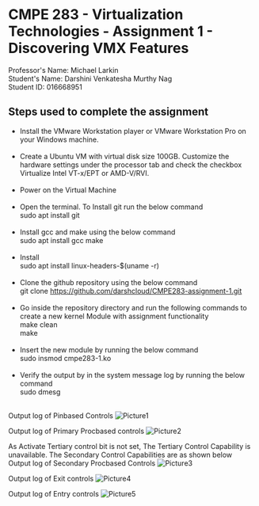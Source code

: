 # CMPE 283 - Virtualization Technologies - Assignment 1 - Discovering VMX Features

Professor's Name: Michael Larkin <br/>
Student's Name: Darshini Venkatesha Murthy Nag <br/>
Student ID: 016668951 <br/>

## Steps used to complete the assignment

* Install the VMware Workstation player or VMware Workstation Pro on your Windows machine. <br/><br/>
* Create a Ubuntu VM with virtual disk size 100GB. Customize the hardware settings under the processor tab and check the checkbox Virtualize Intel VT-x/EPT or AMD-V/RVI.<br/><br/>
* Power on the Virtual Machine <br/><br/>
* Open the terminal. To Install git run the below command <br/>
  sudo apt install git<br/><br/>
* Install gcc and make using the below command <br/>
  sudo apt install gcc make<br/><br/>
* Install <br/>
  sudo apt install linux-headers-$(uname -r)<br/><br/>
* Clone the github repository using the below command <br/>
  git clone https://github.com/darshcloud/CMPE283-assignment-1.git <br/><br/>
* Go inside the repository directory and run the following commands to create a new kernel Module with assignment functionality <br/>
  make clean <br/>
  make<br/><br/>
* Insert the new module by running the below command <br/>
  sudo insmod cmpe283-1.ko<br/><br/>
* Verify the output by in the system message log by running the below command<br/>
  sudo dmesg <br/><br/>

Output log of Pinbased Controls
![Picture1](https://user-images.githubusercontent.com/111547793/198863461-e7ffbbf5-af3b-40af-91e6-32bf9b5cb668.png)<br/>

Output log of Primary Procbased controls 
![Picture2](https://user-images.githubusercontent.com/111547793/198863538-97c9a9cc-e383-4170-9d40-d1612c38c8e0.png)<br/>

As Activate Tertiary control bit is not set, The Tertiary Control Capability is unavailable. The Secondary Control Capabilities are as shown below <br/>
Output log of Secondary Procbased Controls
![Picture3](https://user-images.githubusercontent.com/111547793/198863582-1ea46cf8-431b-4f36-972d-ab9882400308.png) <br/>

Output log of Exit controls
![Picture4](https://user-images.githubusercontent.com/111547793/198863636-5e1ec0b2-aae6-45cf-b738-ae2a4eaa33ba.png) <br/>

Output log of Entry controls
![Picture5](https://user-images.githubusercontent.com/111547793/198863643-9882c2e3-b147-4648-ac52-560f577eb685.png) <br/>



 




